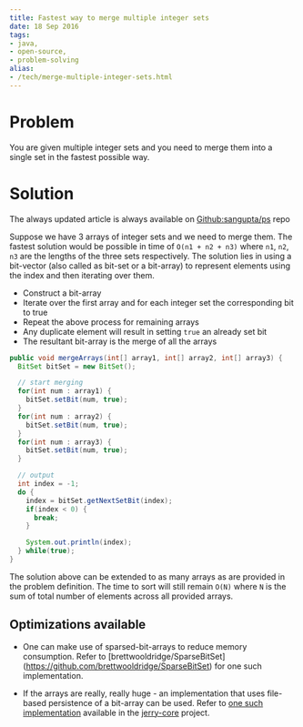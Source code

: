 ```yaml
---
title: Fastest way to merge multiple integer sets
date: 18 Sep 2016
tags: 
- java,
- open-source,
- problem-solving
alias:
- /tech/merge-multiple-integer-sets.html
---
```


# Problem

You are given multiple integer sets and you need to merge them into a single set in the fastest possible
way.

# Solution

<div class="alert alert-info">
  The always updated article is always available on
  <a href="https://github.com/sangupta/ps/blob/master/solutions/2016/fastest-duplicates-integer-sets.md">Github:sangupta/ps</a> repo
</div>

Suppose we have 3 arrays of integer sets and we need to merge them. The fastest solution would be possible
in time of `O(n1 + n2 + n3)` where `n1`, `n2`, `n3` are the lengths of the three sets respectively. The solution
lies in using a bit-vector (also called as bit-set or a bit-array) to represent elements using the index
and then iterating over them.

* Construct a bit-array
* Iterate over the first array and for each integer set the corresponding bit to true
* Repeat the above process for remaining arrays
* Any duplicate element will result in setting `true` an already set bit
* The resultant bit-array is the merge of all the arrays

<!-- break here -->

```java
public void mergeArrays(int[] array1, int[] array2, int[] array3) {
  BitSet bitSet = new BitSet();

  // start merging
  for(int num : array1) {
    bitSet.setBit(num, true);
  }
  for(int num : array2) {
    bitSet.setBit(num, true);
  }
  for(int num : array3) {
    bitSet.setBit(num, true);
  }

  // output
  int index = -1;
  do {
    index = bitSet.getNextSetBit(index);
    if(index < 0) {
      break;
    }

    System.out.println(index);
  } while(true);
}
```

The solution above can be extended to as many arrays as are provided in the problem definition. The time to
sort will still remain `O(N)` where `N` is the sum of total number of elements across all provided arrays.

## Optimizations available

* One can make use of sparsed-bit-arrays to reduce memory consumption. Refer to [brettwooldridge/SparseBitSet]
(https://github.com/brettwooldridge/SparseBitSet) for one such implementation.

* If the arrays are really, really huge - an implementation that uses file-based persistence of a bit-array
can be used. Refer to [one such implementation](https://github.com/sangupta/jerry-core/blob/master/src/main/java/com/sangupta/jerry/ds/bitarray/MMapFileBackedBitArray.java)
available in the [jerry-core](https://github.com/sangupta/jerry-core) project.